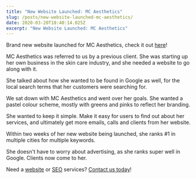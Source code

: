 ```yaml
---
title: "New Website Launched: MC Aesthetics"
slug: /posts/new-website-launched-mc-aesthetics/
date: 2020-03-20T18:40:14.025Z
excerpt: "New Website Launched: MC Aesthetics"
---
```


Brand new website launched for MC Aesthetics, check it out [here](https://mcaesthetics.ca)!

MC Aesthetics was referred to us by a previous client. She was starting up her own business in the skin care industry, and she needed a website to go along with it.

She talked about how she wanted to be found in Google as well, for the local search terms that her customers were searching for.

We sat down with MC Aesthetics and went over her goals. She wanted a pastel colour scheme, mostly with greens and pinks to reflect her branding.

She wanted to keep it simple. Make it easy for users to find out about her services, and ultimately get more emails, calls and clients from her website.

Within two weeks of her new website being launched, she ranks #1 in multiple cities for multiple keywords.

She doesn't have to worry about advertising, as she ranks super well in Google. Clients now come to her.

Need a [website](https://infused.agency/web-design) or [SEO](https://infused.agency/seo) services? [Contact us today](https://infused.agency/get-started)!
